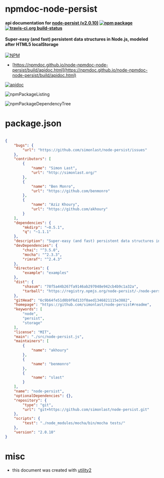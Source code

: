 # npmdoc-node-persist

#### api documentation for  [node-persist (v2.0.10)](https://github.com/simonlast/node-persist#readme)  [![npm package](https://img.shields.io/npm/v/npmdoc-node-persist.svg?style=flat-square)](https://www.npmjs.org/package/npmdoc-node-persist) [![travis-ci.org build-status](https://api.travis-ci.org/npmdoc/node-npmdoc-node-persist.svg)](https://travis-ci.org/npmdoc/node-npmdoc-node-persist)

#### Super-easy (and fast) persistent data structures in Node.js, modeled after HTML5 localStorage

[![NPM](https://nodei.co/npm/node-persist.png?downloads=true&downloadRank=true&stars=true)](https://www.npmjs.com/package/node-persist)

- [https://npmdoc.github.io/node-npmdoc-node-persist/build/apidoc.html](https://npmdoc.github.io/node-npmdoc-node-persist/build/apidoc.html)

[![apidoc](https://npmdoc.github.io/node-npmdoc-node-persist/build/screenCapture.buildCi.browser.%252Ftmp%252Fbuild%252Fapidoc.html.png)](https://npmdoc.github.io/node-npmdoc-node-persist/build/apidoc.html)

![npmPackageListing](https://npmdoc.github.io/node-npmdoc-node-persist/build/screenCapture.npmPackageListing.svg)

![npmPackageDependencyTree](https://npmdoc.github.io/node-npmdoc-node-persist/build/screenCapture.npmPackageDependencyTree.svg)



# package.json

```json

{
    "bugs": {
        "url": "https://github.com/simonlast/node-persist/issues"
    },
    "contributors": [
        {
            "name": "Simon Last",
            "url": "http://simonlast.org/"
        },
        {
            "name": "Ben Monro",
            "url": "https://github.com/benmonro"
        },
        {
            "name": "Aziz Khoury",
            "url": "https://github.com/akhoury"
        }
    ],
    "dependencies": {
        "mkdirp": "~0.5.1",
        "q": "~1.1.1"
    },
    "description": "Super-easy (and fast) persistent data structures in Node.js, modeled after HTML5 localStorage",
    "devDependencies": {
        "chai": "^3.5.0",
        "mocha": "^2.3.3",
        "rimraf": "^2.4.3"
    },
    "directories": {
        "example": "examples"
    },
    "dist": {
        "shasum": "78f5a44b267fa9146ab297048e942cb4b9c1a32a",
        "tarball": "https://registry.npmjs.org/node-persist/-/node-persist-2.0.10.tgz"
    },
    "gitHead": "6c9b64fe51d0b9f6d133f0aed1346821115e3882",
    "homepage": "https://github.com/simonlast/node-persist#readme",
    "keywords": [
        "node",
        "persist",
        "storage"
    ],
    "license": "MIT",
    "main": "./src/node-persist.js",
    "maintainers": [
        {
            "name": "akhoury"
        },
        {
            "name": "benmonro"
        },
        {
            "name": "slast"
        }
    ],
    "name": "node-persist",
    "optionalDependencies": {},
    "repository": {
        "type": "git",
        "url": "git+https://github.com/simonlast/node-persist.git"
    },
    "scripts": {
        "test": "./node_modules/mocha/bin/mocha tests/"
    },
    "version": "2.0.10"
}
```



# misc
- this document was created with [utility2](https://github.com/kaizhu256/node-utility2)
